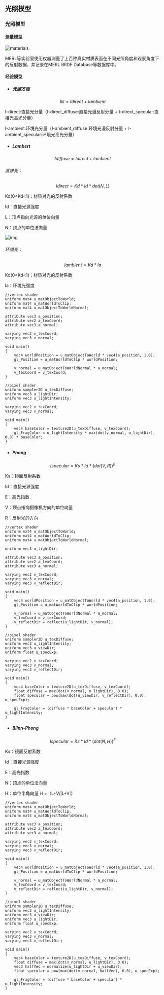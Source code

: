 ## 光照模型



### 光照模型

#### 测量模型

![materials](lighting_model.assets/brdf.jpg)

MERL等实验室使用仪器测量了上百种真实材质表面在不同光照角度和观察角度下的反射数据，并记录在MERL BRDF Database等数据库中。

[MERL BRDF Database]: http://www.merl.com/brdf/



#### 经验模型

- ##### 光照方程

$$
Ilit = Idirect + Iambient
$$

I-direct:直接光分量（I-direct_diffuse:直接光漫反射分量 + I-direct_specular:直接光高光分量）

I-ambient:环境光分量（I-ambient_diffuse:环境光漫反射分量 + I-ambient_specular:环境光高光分量）

- ##### Lambert

$$
Idiffuse = Idirect + Iambient
$$

###### 直接光：

$$
Idirect = Kd * Id * dot(N, L)
$$

Kd(0<Kd<1)：材质对光的反射系数

Id：直接光源强度

L：顶点指向光源的单位向量

N：顶点的单位法向量

![img](lighting_model.assets/810648-20151017170107804-1752879028.jpg)

###### 环境光：

$$
Iambient = Kd * Ia
$$

Kd(0<Kd<1)：材质对光的反射系数

la：环境光强度

```
//vertex shader
uniform mat4 u_matObjectToWorld;
uniform mat4 u_matWorldToClip;
uniform mat4 u_matObjectToWorldNormal;

attribute vec3 a_position;
attribute vec2 a_texCoord;
attribute vec3 a_normal;

varying vec2 v_texCoord;
varying vec3 v_normal;

void main()
{
	vec4 worldPosition = u_matObjectToWorld * vec4(a_position, 1.0);
	gl_Position = u_matWorldToClip * worldPosition;
	
	v_normal = u_matObjectToWorldNormal * a_normal;
	v_texCoord = v_texCoord;
}

//pixel shader
uniform sampler2D u_texDiffuse;
uniform vec3 u_lightDir;
uniform vec3 u_lightIntensity;

varying vec2 v_texCoord;
varying vec3 v_normal;

void main()
{
	vec4 baseColor = texture2D(u_texDiffuse, v_texCoord);
	gl_FragColor = u_lightIntensity * max(dot(v_normal, u_lightDir), 0.0) * baseColor;
}
```

- ##### Phong

$$
Ispecular = Ks * Id * (dot(V, R))^E
$$

Ks：镜面反射系数

Id：直接光源强度

E：高光指数

V：顶点指向摄像机方向的单位向量

R：反射光的方向

```
//vertex shader
uniform mat4 u_matObjectToWorld;
uniform mat4 u_matWorldToClip;
uniform mat4 u_matObjectToWorldNormal;

uniform vec3 u_lightDir;

attribute vec3 a_position;
attribute vec2 a_texCoord;
attribute vec3 a_normal;

varying vec2 v_texCoord;
varying vec3 v_normal;
varying vec3 v_reflectDir;

void main()
{
	vec4 worldPosition = u_matObjectToWorld * vec4(a_position, 1.0);
	gl_Position = u_matWorldToClip * worldPosition;
	
	v_normal = u_matObjectToWorldNormal * a_normal;
	v_texCoord = v_texCoord;
	v_reflectDir = reflect(u_lightDir, v_normal);
}

//pixel shader
uniform sampler2D u_texDiffuse;
uniform vec3 u_lightIntensity;
uniform vec3 u_viewDir;
uniform float u_specExp;

varying vec2 v_texCoord;
varying vec3 v_normal;
varying vec3 v_reflectDir;

void main()
{
	vec4 baseColor = texture2D(u_texDiffuse, v_texCoord);
	float diffuse = max(dot(v_normal, u_lightDir), 0.0);
	float specular = pow(max(dot(u_viewDir, v_reflectDir), 0.0), u_specExp);
	
	gl_FragColor = (diffuse * baseColor + specular) * u_lightIntensity;
}
```

- ##### Blinn-Phong

$$
Ispecular = Ks * Id * (dot(N, H))^E
$$

Ks：镜面反射系数

Id：直接光源强度

E：高光指数

N：顶点的单位法向量

H：单位半角向量 H =（L+V/|L+V|）

```
//vertex shader
uniform mat4 u_matObjectToWorld;
uniform mat4 u_matWorldToClip;
uniform mat4 u_matObjectToWorldNormal;

attribute vec3 a_position;
attribute vec2 a_texCoord;
attribute vec3 a_normal;

varying vec2 v_texCoord;
varying vec3 v_normal;
varying vec3 v_reflectDir;

void main()
{
	vec4 worldPosition = u_matObjectToWorld * vec4(a_position, 1.0);
	gl_Position = u_matWorldToClip * worldPosition;
	
	v_normal = u_matObjectToWorldNormal * a_normal;
	v_texCoord = v_texCoord;
	v_reflectDir = reflect(u_lightDir, v_normal);
}

//pixel shader
uniform sampler2D u_texDiffuse;
uniform vec3 u_lightIntensity;
uniform vec3 u_viewDir;
uniform vec3 u_lightDir;
uniform float u_specExp;

varying vec2 v_texCoord;
varying vec3 v_normal;
varying vec3 v_reflectDir;

void main()
{
	vec4 baseColor = texture2D(u_texDiffuse, v_texCoord);
	float diffuse = max(dot(v_normal, u_lightDir), 0.0);
	vec3 halfVec = normalize(u_lightDir + u_viewDir);
	float specular = pow(max(dot(v_normal, halfVec), 0.0), u_specExp);
	
	gl_FragColor = (diffuse * baseColor + specular) * u_lightIntensity;
}
```
